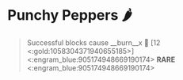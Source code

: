 # **Punchy Peppers** 🌶️ 
> Successful blocks cause __burn__x 👥 [12 <:gold:1058304371940655185>]
<:engram_blue:905174948669190174> __RARE__ <:engram_blue:905174948669190174>

